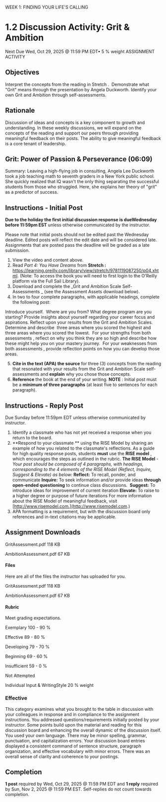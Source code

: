 WEEK 1: FINDING YOUR LIFE'S CALLING
# 1.2 Discussion Activity: Grit & Ambition


Next Due Wed, Oct 29, 2025 @ 11:59 PM EDT• 5 % weight
ASSIGNMENT ACTIVITY
## Objectives


Interpret the concepts from the reading in Stretch . 
Demonstrate what "Grit" means through the presentation by Angela Duckworth.
Identify your own Grit and Ambition through self-assessments.

## Rationale

Discussion of ideas and concepts is a key component to growth and understanding. In these weekly discussions,
we will expand on the concepts of the reading and support our peers through providing meaningful feedback on
their posts. The ability to give meaningful feedback is a core tenant of leadership. 


## Grit: Power of Passion & Perseverance (06:09)

Summary: Leaving a high-flying job in consulting, Angela Lee Duckworth took a job teaching math to seventh
graders in a New York public school. She quickly realized that IQ wasn't the only thing separating the successful
students from those who struggled. Here, she explains her theory of "grit" as a predictor of success.

## Instructions - Initial Post

**Due to the holiday the first initial discussion response is dueWednesday before 11:59pm EST** unless
otherwise communicated by the instructor.

Please note that initial posts should not be edited past the Wednesday deadline. Edited posts will reflect the
edit date and will be considered late. Assignments that are posted pass the deadline will be graded as a late
submission.

1. View the video and content above. 
2. Read _Part 4: You Have Dreams_ from **Stretch :**
    https://learning.oreilly.com/library/view/stretch/9781119087250/p04.xhtml. (Note: To access the book you will
need to first login to the O'Reilly platform via the Full Sail Library). 
3. Download and complete the _Grit and Ambition Scale Self-Assessments _ (see the Assessment Assets download
    below).
4. In two to four complete paragraphs, with applicable headings, complete the following post:


Introduce yourself.  Where are you from? What degree program are you starting? Provide insights about yourself regarding your career focus and aspirations.
Reflect upon your results from the Grit and Ambition Scales.  Determine and describe  three areas where you scored the highest and three areas where you scored the lowest. 
For your strengths from both assessments , reflect on why you think they are so high and describe how these might help you on your mastery journey. 
For your weaknesses from both assessments , provide reflection points on how you can develop those
areas. 

5. **Cite in the text (APA) the source** for three (3) concepts from the reading that resonated with your results
    from the Grit and Ambition Scale self-assessments and **explain** why you chose those concepts.
6. **Reference** the book at the end of your writing.
    **NOTE** : Initial post must be a **minimum of three paragraphs** (at least five to sentences for each paragraph).

## Instructions - Reply Post

Due Sunday before 11:59pm EDT unless otherwise communicated by instructor.

1. Identify a classmate who has not yet received a response when you return to the board.
2. **Respond to your classmate ** using the RISE Model by sharing an example of how you related to the
    classmate's reflections.
       As a guide for high quality response posts, students **must** use the **RISE model** , which encourages the steps
       as outlined in the rubric.
       **The RISE Model** - _Your post should be composed of 4 paragraphs, with headings, corresponding to the 4_
       _elements of the RISE Model (Reflect, Inquire, Suggest & Elevate) as below:_
          **Reflect:** To recall, ponder, and communicate
          **Inquire:** To seek information and/or provide ideas **through open-ended questioning** to continue class
          discussions. 
          **Suggest:** To introduce ideas for improvement of current iteration
          **Elevate:** To raise to a higher degree or purpose of future iterations
       For more information about the RISE Model of meaningful feedback, visit [http://www.risemodel.com.](http://www.risemodel.com.)
3. APA formatting is a requirement, but with the discussion board only references and in-text citations may be
    applicable.

## Assignment Downloads


GritAssessment.pdf
118 KB


AmbitionAssessment.pdf
67 KB
#### Files

Here are all of the files the instructor has uploaded for you.

GritAssessment.pdf
118 KB

AmbitionAssessment.pdf
67 KB

#### Rubric

Meet grading expectations.


Exemplary
100 - 90 %

Effective
89 - 80 %

Developing
79 - 70 %

Beginning
69 - 60 %

Insufficient
59 - 0 %

Not Attempted

Individual
Input & WritingStyle
20 % weight

### Effective

This category examines what you brought to the table in discussion with your colleagues in response and in compliance
to the assignment instructions.
You addressed questions/requirements initially posted by your instructor.
Some points build upon the material and reading for this discussion board and enhancing the overall dynamic of
the discussion itself.
You used your own language. There may be minor spelling, grammar, punctuation, and capitalization errors.
Your discussion board entries displayed a consistent command of sentence structure, paragraph organization, and
effective vocabulary with minor errors.
There was an overall sense of clarity and coherence to your postings.

## Completion

**1 post** required by Wed, Oct 29, 2025 @ 11:59 PM EDT and **1 reply** required by Sun, Nov 2, 2025 @ 11:59 PM EST. Self-replies
do not count towards completion.

